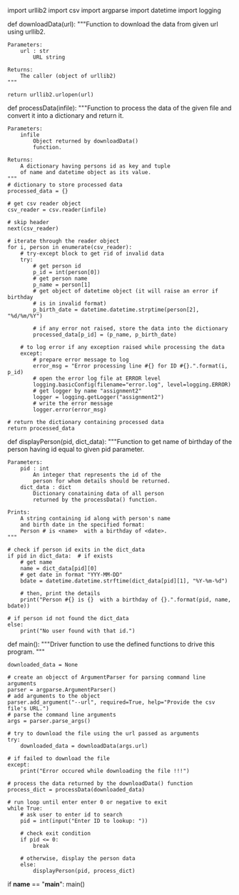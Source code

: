 import urllib2
import csv
import argparse
import datetime
import logging


def downloadData(url):
    """Function to download the data from given url
    using urllib2.

    Parameters:
        url : str
            URL string

    Returns:
        The caller (object of urllib2)
    """

    return urllib2.urlopen(url)


def processData(infile):
    """Function to process the data of the given file
    and convert it into a dictionary and return it.

    Parameters:
        infile
            Object returned by downloadData()
            function.

    Returns:
        A dictionary having persons id as key and tuple
        of name and datetime object as its value.
    """
    # dictionary to store processed data
    processed_data = {}

    # get csv reader object
    csv_reader = csv.reader(infile)

    # skip header
    next(csv_reader)

    # iterate through the reader object
    for i, person in enumerate(csv_reader):
        # try-except block to get rid of invalid data
        try:
            # get person id
            p_id = int(person[0])
            # get person name
            p_name = person[1]
            # get object of datetime object (it will raise an error if birthday
            # is in invalid format)
            p_birth_date = datetime.datetime.strptime(person[2], "%d/%m/%Y")

            # if any error not raised, store the data into the dictionary
            processed_data[p_id] = (p_name, p_birth_date)

        # to log error if any exception raised while processing the data
        except:
            # prepare error message to log
            error_msg = "Error processing line #{} for ID #{}.".format(i, p_id)
            # open the error log file at ERROR level
            logging.basicConfig(filename="error.log", level=logging.ERROR)
            # get logger by name "assignment2"
            logger = logging.getLogger("assignment2")
            # write the error message
            logger.error(error_msg)

    # return the dictionary containing processed data
    return processed_data


def displayPerson(pid, dict_data):
    """Function to get name of birthday of the
    person having id equal to given pid parameter.

    Parameters:
        pid : int
            An integer that represents the id of the
            person for whom details should be returned.
        dict_data : dict
            Dictionary conataining data of all person
            returned by the processData() function.

    Prints:
        A string containing id along with person's name
        and birth date in the specified format:
        Person # is <name>  with a birthday of <date>.
    """

    # check if person id exits in the dict_data
    if pid in dict_data:  # if exists
        # get name
        name = dict_data[pid][0]
        # get date in format "YYY-MM-DD"
        bdate = datetime.datetime.strftime(dict_data[pid][1], "%Y-%m-%d")

        # then, print the details
        print("Person #{} is {}  with a birthday of {}.".format(pid, name, bdate))

    # if person id not found the dict_data
    else:
        print("No user found with that id.")


def main():
    """Driver function to use the defined
    functions to drive this program.
    """

    downloaded_data = None

    # create an objecct of ArgumentParser for parsing command line arguments
    parser = argparse.ArgumentParser()
    # add arguments to the object
    parser.add_argument("--url", required=True, help="Provide the csv file's URL.")
    # parse the command line arguments
    args = parser.parse_args()

    # try to download the file using the url passed as arguments
    try:
        downloaded_data = downloadData(args.url)

    # if failed to download the file
    except:
        print("Error occured while downloading the file !!!")

    # process the data returned by the downloadData() function
    process_dict = processData(downloaded_data)

    # run loop until enter enter 0 or negative to exit
    while True:
        # ask user to enter id to search
        pid = int(input("Enter ID to lookup: "))

        # check exit condition
        if pid <= 0:
            break

        # otherwise, display the person data
        else:
            displayPerson(pid, process_dict)


if __name__ == "__main__":
    main()
